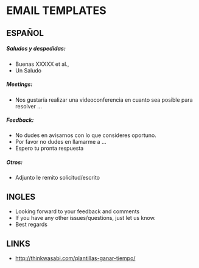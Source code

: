# EMAIL TEMPLATES


## ESPAÑOL

##### Saludos y despedidas:

* Buenas XXXXX et al.,
* Un Saludo

##### Meetings:

* Nos gustaría realizar una videoconferencia en cuanto sea posible para resolver ...

##### Feedback:

* No dudes en avisarnos con lo que consideres oportuno.
* Por favor no dudes en llamarme a ...
* Espero tu pronta respuesta

##### Otros:

* Adjunto le remito solicitud/escrito

## INGLES


* Looking forward to your feedback and comments
* If you have any other issues/questions, just let us know.
* Best regards


## LINKS

* http://thinkwasabi.com/plantillas-ganar-tiempo/
